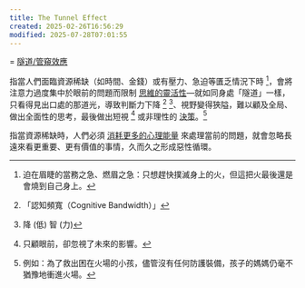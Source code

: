 ```yaml
---
title: The Tunnel Effect
created: 2025-02-26T16:56:29
modified: 2025-07-28T07:01:55
---
```


= [隧道/管窺效應](https://en.wikipedia.org/wiki/Tunnel_effect)

指當人們面臨資源稀缺（如時間、金錢）或有壓力、急迫等匱乏情況下時 [^1]，會將注意力過度集中於眼前的問題而限制 [思維的靈活性](be-ready-to-change-your-mind-completely-at-any-given-time.md)—就如同身處「隧道」一樣，只看得見出口處的那道光，導致判斷力下降 [^2] [^3]、視野變得狹隘，難以顧及全局、做出全面性的思考，最後做出短視 [^4] 或非理性的 [決策](decision-making.md)。[^5]

指當資源稀缺時，人們必須 [消耗更多的心理能量](decision-fatigue.md) 來處理當前的問題，就會忽略長遠來看更重要、更有價值的事情，久而久之形成惡性循環。

[^1]: 迫在眉睫的當務之急、燃眉之急：只想趕快撲滅身上的火，但這把火最後還是會燒到自己身上。
[^2]:「認知頻寬（Cognitive Bandwidth）」
[^3]: 降 (低) 智 (力)
[^4]: 只顧眼前，卻忽視了未來的影響。
[^5]: 例如：為了救出困在火場的小孩，儘管沒有任何防護裝備，孩子的媽媽仍毫不猶豫地衝進火場。
